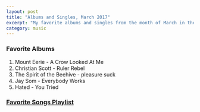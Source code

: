 ```yaml
---
layout: post
title: "Albums and Singles, March 2017"
excerpt: "My favorite albums and singles from the month of March in the 2017th year. "
category: music
---
```


### Favorite Albums
1. Mount Eerie - A Crow Looked At Me
1. Christian Scott - Ruler Rebel
1. The Spirit of the Beehive - pleasure suck
1. Jay Som - Everybody Works
1. Hated - You Tried

### <a href="https://open.spotify.com/user/blrobin2/playlist/7M8lxXyjfYFIikqcD305eT" target="_blank">Favorite Songs Playlist</a>




